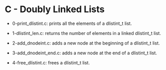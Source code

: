 # C - Doubly Linked Lists

* 0-print_dlistint.c: prints all the elements of a dlistint_t list.

* 1-dlistint_len.c: returns the number of elements in a linked dlistint_t list.

* 2-add_dnodeint.c: adds a new node at the beginning of a dlistint_t list.

* 3-add_dnodeint_end.c: adds a new node at the end of a dlistint_t list.

* 4-free_dlistint.c: frees a dlistint_t list.


